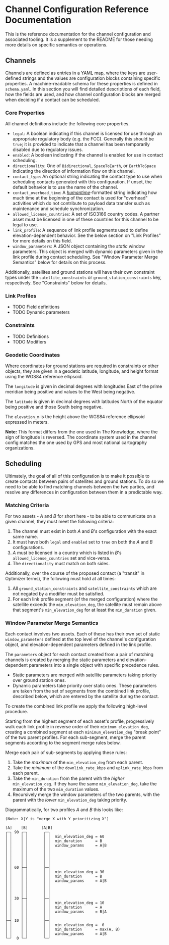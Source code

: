 # Channel Configuration Reference Documentation

This is the reference documentation for the channel configuration and associated tooling. It is a
supplement to the README for those needing more details on specific semantics or operations.

## Channels

Channels are defined as entries in a YAML map, where the keys are user-defined strings and the
values are configuration blocks containing specific properties. A machine-readable schema for these
properties is defined in `schema.yaml`. In this section you will find detailed descriptions of each
field, how the fields are used, and how channel configuration blocks are merged when deciding if a
contact can be scheduled. 

### Core Properties

All channel definitions include the following core properties.

- `legal`: A boolean indicating if this channel is licensed for use through an appropriate
  regulatory body (e.g. the FCC). Generally this should be `true`; it is provided to indicate that a
  channel has been temporarily disabled due to regulatory issues.
- `enabled`: A boolean indicating if the channel is enabled for use in contact scheduling.
- `directionality`: One of `Bidirectional`, `SpaceToEarth`, or `EarthToSpace` indicating the
  direction of information flow on this channel.
- `contact_type`: An optional string indicating the contact type to use when scheduling contacts
  generated with this configuration. If unset, the default behavior is to use the name of the
  channel.
- `contact_overhead_time`: A [_humantime_][1]-formatted string indicating how much time at the
  beginning of the contact is used for "overhead" activities which do not contribute to payload data
  transfer such as maintenance and schedule synchronization.
- `allowed_license_countries`: A set of ISO3166 country codes. A partner asset must be licensed in
  one of these countries for this channel to be legal to use.
- `link_profile`: A sequence of link profile segments used to define elevation-dependent behavior.
  See the below section on "Link Profiles" for more details on this field.
- `window_parameters`: A JSON object containing the _static_ window parameters. This object is
  merged with dynamic parameters given in the link profile during contact scheduling. See "Window
  Parameter Merge Semantics" below for details on this process.

Additionally, satellites and ground stations will have their own constraint types under the
`satellite_constraints` or `ground_station_constraints` key, respectively. See "Constraints" below
for details.

### Link Profiles

- TODO Field definitions
- TODO Dynamic parameters

### Constraints

- TODO Definitions
- TODO Modifiers

### Geodetic Coordinates

Where coordinates for ground stations are required in constraints or other objects, they are given
in a geodetic latitude, longitude, and height format using the WGS84 reference ellipsoid.

The `longitude` is given in decimal degrees with longitudes East of the prime meridian being
positive and values to the West being negative.

The `latitude` is given in decimal degrees with latitudes North of the equator being positive and
those South being negative.

The `elevation_m` is the height above the WGS84 reference ellipsoid expressed in meters.

**Note:** This format differs from the one used in The Knowledge, where the sign of longitude is
reversed. The coordinate system used in the channel config matches the one used by GPS and most
national cartography organizations.

## Scheduling

Ultimately, the goal of all of this configuration is to make it possible to create contacts between
pairs of satellites and ground stations. To do so we need to be able to find matching channels
between the two parties, and resolve any differences in configuration between them in a predictable
way.

### Matching Criteria

For two assets - _A_ and _B_ for short here - to be able to communicate on a given channel, they
must meet the following criteria:

1. The channel must exist in both _A_ and _B_'s configuration with the exact same name.
2. It must have both `legal` and `enabled` set to `true` on both the _A_ and _B_ configurations.
3. _A_ must be licensed in a country which is listed in _B_'s `allowed_license_countries` set and
   vice-versa.
4. The `directionality` must match on both sides.

Additionally, over the course of the proposed contact (a "transit" in Optimizer terms), the
following must hold at all times:

1. All `ground_station_constraints` and `satellite_constraints` which are not negated by a modifier
   must be satisfied.
2. For each link profile segment (of the merged configuration) where the satellite exceeds the
   `min_elevation_deg`, the satellite must remain above that segment's `min_elevation_deg` for at
   least the `min_duration` given.

### Window Parameter Merge Semantics

Each contact involves two assets. Each of these has their own set of static
`window_parameters` defined at the top level of the channel's configuration object, and
elevation-dependent parameters defined in the link profile. 

The `parameters` object for each contact created from a pair of matching channels is created by
merging the static parameters and elevation-dependent parameters into a single object with
specific precedence rules.

- Static parameters are merged with satellite parameters taking priority over ground station ones.
- Dynamic parameters take priority over static ones. These parameters are taken from
  the set of segments from the combined link profile, described below, which are entered by the
  satellite during the contact.

To create the combined link profile we apply the following high-level procedure.

Starting from the highest segment of each asset's profile, progressively walk each link profile in
reverse order of their `minimum_elevation_deg`, creating a combined segment at each
`minimum_elevation_deg` "break point" of the two parent profiles. For each sub-segment, merge the
parent segments according to the segment merge rules below.

Merge each pair of sub-segments by applying these rules:

1. Take the _maximum_ of the `min_elevation_deg` from each parent.
2. Take the _minimum_ of the `downlink_rate_kbps` and `uplink_rate_kbps` from each parent.
3. Take the `min_duration` from the parent with the _higher_ `min_elevation_deg`. If they have the
   same `min_elevation_deg`, take the maximum of the two `min_duration` values.
4. Recursively merge the window parameters of the two parents, with the parent with the _lower_
   `min_elevation_deg` taking priority.

Diagrammatically, for two profiles _A_ and _B_ this looks like:

```
(Note: X|Y is "merge X with Y prioritizing X")

[A]    [B]      [A|B]
┌─┐ 90 ┌─┐       ┌─┐
│ │    │ │       │ │  min_elevation_deg = 60
│ │    │ │       │ │  min_duration      = B
│ │    │ │       │ │  window_params     = A|B
│ │    │ │       │ │
│ │    │ │       │ │
│ │    │ │       │ │
│ │    │ │       │ │
│ │ 60 ├─┤       ├─┤
│ │    │ │       │ │  min_elevation_deg = 30
│ │    │ │       │ │  min_duration      = B
│ │    │ │       │ │  window_params     = A|B
│ │    │ │       │ │
│ │    │ │       │ │
│ │    │ │       │ │
│ │ 30 ├─┤       ├─┤
│ │    │ │       │ │  min_elevation_deg = 10
│ │    │ │       │ │  min_duration      = A
│ │    │ │       │ │  window_params     = B|A
│ │    │ │       │ │
├─┤ 10 │ │       ├─┤
│ │    │ │       │ │  min_elevation_deg =  0
│ │    │ │       │ │  min_duration      = max(A, B)
│ │    │ │       │ │  window_params     = A|B
└─┘  0 └─┘       └─┘
```

[1]: https://docs.rs/humantime/latest/humantime/fn.parse_duration.html
